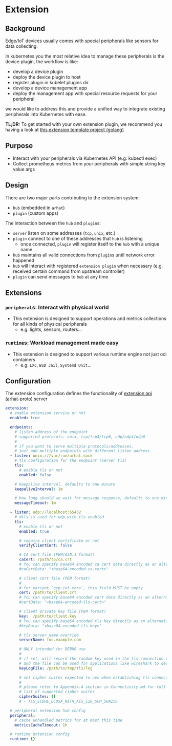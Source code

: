 # Extension

## Background

Edge/IoT devices usually comes with special peripherals like sensors for data collecting.

In kubernetes you the most relative idea to manage these peripherals is the device plugin, the workflow is like:

- develop a device plugin
- deploy the device plugin to host
- register plugin in kubelet plugins dir
- develop a device management app
- deploy the management app with special resource requests for your peripheral

we would like to address this and provide a unified way to integrate existing peripherals into Kubernetes with ease.

__TL;DR:__ To get started with your own extension plugin, we recommend you having a look at [this extension template project (golang)](https://github.com/arhat-dev/template-go)

## Purpose

- Interact with your peripherals via Kubernetes API (e.g. kubectl exec)
- Collect prometheus metrics from your peripherals with simple string key value args

## Design

There are two major parts contributing to the extension system:

- `hub` (embedded in `arhat`)
- `plugin` (custom apps)

The interaction between the `hub` and `plugin`s:

- `server` listen on some addresses (`tcp`, `unix`, etc.)
- `plugin` connect to one of these addresses that `hub` is listening
  - once connected, `plugin` will register itself to the `hub` with a unique name
- `hub` maintains all valid connections from `plugin`s until network error happened
- `hub` will interact with registered `extension plugin` when necessary (e.g. received certain command from upstream controller)
- `plugin` can send messages to `hub` at any time

## Extensions

### `peripheral`s: Interact with physical world

- This extension is designed to support operations and metrics collections for all kinds of physical peripherals
  - e.g. lights, sensors, routers...

### `runtime`s: Workload management made easy

- This extension is designed to support various runtime engine not just oci containers
  - e.g. `LXC`, `BSD Jail`, `Systemd Unit`...

## Configuration

The extension configuration defines the functionality of [extension api (arhat-proto)](https://github.com/arhat-dev/arhat-proto) server

```yaml
extension:
  # enable extension service or not
  enabled: true

  endpoints:
    # listen address of the endpoint
    # supported protocols: unix, tcp/tcp4/tcp6, udp/udp4/udp6
    #
    # if you want to serve multiple protocols/addresses,
    # just add multiple endpoints with different listen address
  - listen: unix:///var/run/arhat.sock
    # tls configuration for the endpoint (server tls)
    tls:
      # enable tls or not
      enabled: false

    # keepalive interval, defaults to one minute
    keepaliveInterval: 1m

    # how long should we wait for message response, defaults to one minute
    messageTimeout: 1m

  - listen: udp://localhost:65432
    # dtls is used for udp with tls enabled
    tls:
      # enable tls or not
      enabled: true

      # require client certificate or not
      verifyClientCert: false

      # CA cert file (PEM/ASN.1 format)
      caCert: /path/to/ca.crt
      # You can specify base64 encoded ca cert data directly as an alternative to caCert
      #caCertData: "<base64-encoded-ca-cert>"

      # client cert file (PEM format)
      #
      # for variant `gcp-iot-core`, this field MUST be empty
      cert: /path/to/client.crt
      # You can specify base64 encoded cert data directly as an alternative to cert
      #certData: "<base64-encoded-tls-cert>"

      # client private key file (PEM format)
      key:  /path/to/client.key
      # You can specify base64 encoded tls key directly as an alternative to `key`
      #keyData: "<base64-encoded-tls-key>"

      # tls server name override
      serverName: foo.example.com

      # ONLY intended for DEBUG use
      #
      # if set, will record the random key used in the tls connection to this file
      # and the file can be used for applications like wireshark to decrypt tls connection
      keyLogFile: /path/to/tmp/tls/log

      # set cipher suites expected to ues when establishing tls connection
      #
      # please refer to Appendix.A section in Connectivity.md for full
      # list of supported cipher suites
      cipherSuites: []
      # - TLS_ECDHE_ECDSA_WITH_AES_128_GCM_SHA256

  # peripheral extension hub config
  peripheral:
    # cache unhandled metrics for at most this time
    metricsCacheTimeout: 1h

  # runtime extension config
  runtime: {}
```
